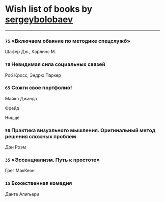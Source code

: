 # Wish list of books by [sergeybolobaev](http://vk.com/id37918255)
---

### `75` «Включаем обаяние по методике спецслужб»
Шафер Дж., Карлинс М.

### `70` Невидимая сила социальных связей
Роб Кросс, Эндрю Паркер

### `65` Сожги свое портфолио!
Майкл Джанда

Фрейд

Ницще

### `50` Практика визуального мышления. Оригинальный метод решения сложных проблем
Дэн Роэм

### `35` «Эссенциализм. Путь к простоте»
Грег МакКеон

### `15` Божественная комедия
Данте Алигьери

